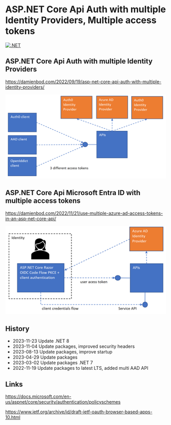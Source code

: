 
# ASP.NET Core Api Auth with multiple Identity Providers, Multiple access tokens

[![.NET](https://github.com/damienbod/AspNetCoreApiAuthMultiIdentityProvider/actions/workflows/dotnet.yml/badge.svg)](https://github.com/damienbod/AspNetCoreApiAuthMultiIdentityProvider/actions/workflows/dotnet.yml)

## ASP.NET Core Api Auth with multiple Identity Providers

https://damienbod.com/2022/09/19/asp-net-core-api-auth-with-multiple-identity-providers/

![multiple APIs same IDP](https://github.com/damienbod/AspNetCoreApiAuthMultiIdentityProvider/blob/main/images/api_multi_idps_01.png)

## ASP.NET Core Api Microsoft Entra ID with multiple access tokens

https://damienbod.com/2022/11/21/use-multiple-azure-ad-access-tokens-in-an-asp-net-core-api/

![multiple Microsoft Entra ID APIs same IDP](https://github.com/damienbod/AspNetCoreApiAuthMultiIdentityProvider/blob/main/images/multiApiAAD_01.png)

## History

- 2023-11-23 Update .NET 8
- 2023-11-04 Update packages, improved security headers
- 2023-08-13 Update packages, improve startup 
- 2023-04-29 Update packages
- 2023-03-02 Update packages .NET 7
- 2022-11-19 Update packages to latest LTS, added multi AAD API

## Links

https://docs.microsoft.com/en-us/aspnet/core/security/authentication/policyschemes

https://www.ietf.org/archive/id/draft-ietf-oauth-browser-based-apps-10.html
